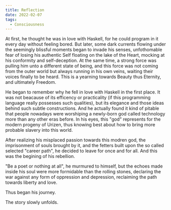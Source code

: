 ```yaml
---
title: Reflection
date: 2022-02-07
tags:
  - Consciousness
---
```


At first, he thought he was in love with Haskell, for he could program in it every day without feeling bored. But later, some dark currents flowing under the seemingly blissful moments began to invade his senses, unfothomable fear of losing his authentic Self floating on the lake of the Heart, mocking at his conformity and self-deception. At the same time, a strong force was pulling him unto a different state of being, and this force was not coming from the outer world but always running in his own veins, waiting their voices finally to be heard. This is a yearning towards Beauty thus Eternity, and ultimately Freedom. 

<!--more-->

He began to remember why he fell in love with Haskell in the first place. It was not beacause of its efficency or practicality (if this programming language really possesses such qualities), but its elegance and those ideas behind such subtle constructions. And he actually found it kind of pitable that people nowadays were worshiping a newly-born god called technology more than any other eras before. In his eyes, this "god" represents for the modern progeny of Urizen, thus knowing best about how to bring more probable slavery into this world. 

After realizing his misplaced passion towards this modren god, the imprisonment of souls brought by it, and the fetters built upon the so called selected "career path", he decided to leave for once and for all. And this was the begining of his rebellion. 

"Be a poet or nothing at all", he murmured to himself, but the echoes made inside his soul were more formidable than the rolling stones, declaring the war against any form of oppression and depression, reclaiming the path towards liberty and love.

Thus began his journey.

The story slowly unfolds.